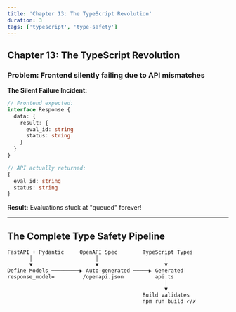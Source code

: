 ```yaml
---
title: 'Chapter 13: The TypeScript Revolution'
duration: 3
tags: ['typescript', 'type-safety']
---
```


## Chapter 13: The TypeScript Revolution

### Problem: Frontend silently failing due to API mismatches

**The Silent Failure Incident:**

```typescript
// Frontend expected:
interface Response {
  data: {
    result: {
      eval_id: string
      status: string
    }
  }
}

// API actually returned:
{
  eval_id: string
  status: string
}
```

**Result:** Evaluations stuck at "queued" forever!

---

## The Complete Type Safety Pipeline

```
FastAPI + Pydantic     OpenAPI Spec        TypeScript Types
       │                    │                     │
       ▼                    ▼                     ▼
Define Models ─────────▶ Auto-generated ─────▶ Generated
response_model=         /openapi.json          api.ts
                                                  │
                                                  ▼
                                           Build validates
                                           npm run build ✓/✗
```
